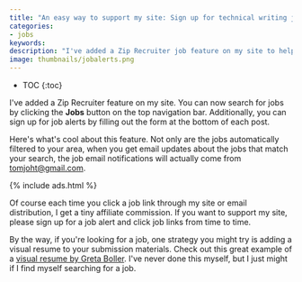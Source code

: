 ```yaml
---
title: "An easy way to support my site: Sign up for technical writing job alerts"
categories:
- jobs
keywords:
description: "I've added a Zip Recruiter job feature on my site to help you more easily find jobs in your area."
image: thumbnails/jobalerts.png
---
```


* TOC
{:toc}

I've added a Zip Recruiter feature on my site. You can now search for jobs by clicking the **Jobs** button on the top navigation bar. Additionally, you can sign up for job alerts by filling out the form at the bottom of each post.

Here's what's cool about this feature. Not only are the jobs automatically filtered to your area, when you get email updates about the jobs that match your search, the job email notifications will actually come from tomjoht@gmail.com.

{% include ads.html %}

Of course each time you click a job link through my site or email distribution, I get a tiny affiliate commission. If you want to support my site, please sign up for a job alert and click job links from time to time.

By the way, if you're looking for a job, one strategy you might try is adding a visual resume to your submission materials. Check out this great example of a [visual resume by Greta Boller](http://www.slideshare.net/gretaboller/greta-boller-and-the-wonderful-practical-visual-resume). I've never done this myself, but I just might if I find myself searching for a job.
